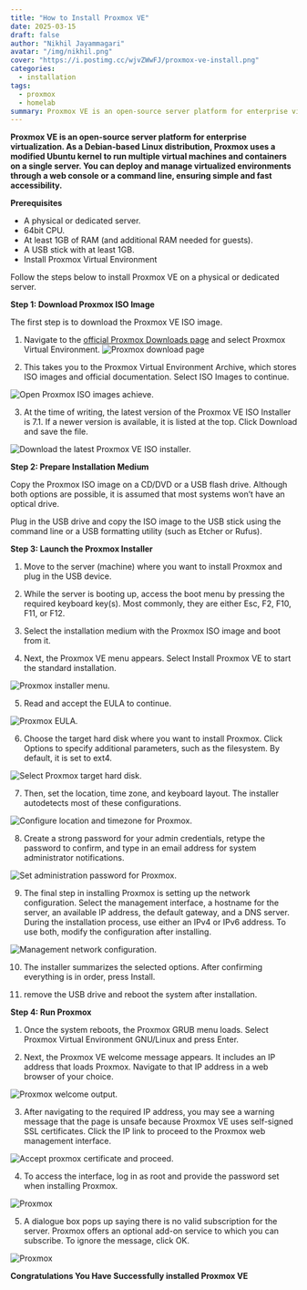 ```yaml
---
title: "How to Install Proxmox VE"
date: 2025-03-15
draft: false
author: "Nikhil Jayammagari"
avatar: "/img/nikhil.png"
cover: "https://i.postimg.cc/wjvZWwFJ/proxmox-ve-install.png"
categories:
  - installation
tags:
  - proxmox
  - homelab
summary: Proxmox VE is an open-source server platform for enterprise virtualization. As a Debian-based Linux distribution, Proxmox uses a modified Ubuntu kernel to run multiple virtual machines and containers on a single server.
---
```


**Proxmox VE is an open-source server platform for enterprise virtualization. As a Debian-based Linux distribution, Proxmox uses a modified Ubuntu kernel to run multiple virtual machines and containers on a single server. You can deploy and manage virtualized environments through a web console or a command line, ensuring simple and fast accessibility.**

**Prerequisites**

* A physical or dedicated server.
* 64bit CPU.
* At least 1GB of RAM (and additional RAM needed for guests).
* A USB stick with at least 1GB.
* Install Proxmox Virtual Environment

Follow the steps below to install Proxmox VE on a physical or dedicated server.

**Step 1: Download Proxmox ISO Image**

The first step is to download the Proxmox VE ISO image.

1. Navigate to the [official Proxmox Downloads page](https://www.proxmox.com/en/downloads) and select Proxmox Virtual Environment.
![Proxmox download page](https://phoenixnap.com/kb/wp-content/uploads/2022/01/proxmox-download-page.png)

1. This takes you to the Proxmox Virtual Environment Archive, which stores ISO images and official documentation. Select ISO Images to continue.

![Open Proxmox ISO images achieve.](https://phoenixnap.com/kb/wp-content/uploads/2022/01/download-proxmox-iso-image.png) 

3. At the time of writing, the latest version of the Proxmox VE ISO Installer is 7.1. If a newer version is available, it is listed at the top. Click Download and save the file.

![Download the latest Proxmox VE ISO installer.](https://phoenixnap.com/kb/wp-content/uploads/2022/01/download-proxmox-iso.png)

**Step 2: Prepare Installation Medium**

Copy the Proxmox ISO image on a CD/DVD or a USB flash drive. Although both options are possible, it is assumed that most systems won’t have an optical drive.

Plug in the USB drive and copy the ISO image to the USB stick using the command line or a USB formatting utility (such as Etcher or Rufus).

**Step 3: Launch the Proxmox Installer**

1. Move to the server (machine) where you want to install Proxmox and plug in the USB device.

2. While the server is booting up, access the boot menu by pressing the required keyboard key(s). Most commonly, they are either Esc, F2, F10, F11, or F12.

3. Select the installation medium with the Proxmox ISO image and boot from it.

4. Next, the Proxmox VE menu appears. Select Install Proxmox VE to start the standard installation.

![Proxmox installer menu.](https://phoenixnap.com/kb/wp-content/uploads/2022/01/proxmox-installer-menu.png)

5. Read and accept the EULA to continue.

![Proxmox EULA.](https://phoenixnap.com/kb/wp-content/uploads/2022/01/proxmox-eula.png)

6. Choose the target hard disk where you want to install Proxmox. Click Options to specify additional parameters, such as the filesystem. By default, it is set to ext4.

![Select Proxmox target hard disk.](https://phoenixnap.com/kb/wp-content/uploads/2022/01/select-proxmox-target-hard-disk.png)

7. Then, set the location, time zone, and keyboard layout. The installer autodetects most of these configurations.

![Configure location and timezone for Proxmox.](https://phoenixnap.com/kb/wp-content/uploads/2022/01/configure-location-and-timezone-for-proxmox.png)

8. Create a strong password for your admin credentials, retype the password to confirm, and type in an email address for system administrator notifications.

![Set administration password for Proxmox.](https://phoenixnap.com/kb/wp-content/uploads/2022/01/set-administratio-password-for-proxmox.png)

9. The final step in installing Proxmox is setting up the network configuration. Select the management interface, a hostname for the server, an available IP address, the default gateway, and a DNS server. During the installation process, use either an IPv4 or IPv6 address. To use both, modify the configuration after installing.

![Management network configuration.](https://phoenixnap.com/kb/wp-content/uploads/2022/01/network-management-configuration-for-proxmox.png)

10.  The installer summarizes the selected options. After confirming everything is in order, press Install.

11.  remove the USB drive and reboot the system after installation.

**Step 4: Run Proxmox**
1. Once the system reboots, the Proxmox GRUB menu loads. Select Proxmox Virtual Environment GNU/Linux and press Enter.

2. Next, the Proxmox VE welcome message appears. It includes an IP address that loads Proxmox. Navigate to that IP address in a web browser of your choice.

![Proxmox welcome output.](https://phoenixnap.com/kb/wp-content/uploads/2022/01/proxmox-welcome-output.png)

3. After navigating to the required IP address, you may see a warning message that the page is unsafe because Proxmox VE uses self-signed SSL certificates. Click the IP link to proceed to the Proxmox web management interface.

![Accept proxmox certificate and proceed.](https://phoenixnap.com/kb/wp-content/uploads/2022/01/accept-proxmox-certificate-and-proceed.png)

4. To access the interface, log in as root and provide the password set when installing Proxmox.

![Proxmox](https://phoenixnap.com/kb/wp-content/uploads/2022/01/proxmox-ve-login.png)

5. A dialogue box pops up saying there is no valid subscription for the server. Proxmox offers an optional add-on service to which you can subscribe. To ignore the message, click OK.

![Proxmox](https://phoenixnap.com/kb/wp-content/uploads/2022/01/no-valid-subsciption-proxmox-message.png)

**Congratulations You Have Successfully installed Proxmox VE**